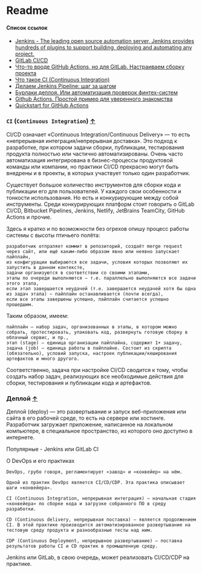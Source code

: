 # Readme

#### Список ссылок

- [Jenkins - The leading open source automation server, Jenkins provides hundreds of plugins to support building, deploying and automating any project.](https://www.jenkins.io/)
- [GitLab CI/CD](https://docs.gitlab.com/ee/ci/)
- [Что-то вроде GitHub Actions, но для GitLab. Настраиваем сборку проекта](https://doka.guide/tools/gitlab-ci-cd/)
- [Что такое CI (Continuous Integration)](https://habr.com/ru/post/508216/)
- [Делаем Jenkins Pipeline: шаг за шагом](https://habr.com/ru/post/654483/)
- [Бурлаки деплоя. Или автоматизация проверок финтех-систем](https://habr.com/ru/company/oleg-bunin/blog/572406/)
- [Github Actions. Простой пример для уверенного знакомства](https://habr.com/ru/post/711278/)
- [Quickstart for GitHub Actions](https://docs.github.com/ru/actions/quickstart#creating-your-first-workflow)


### `CI` (`Continuous Integration`) [&uarr;](#devmap)

CI/CD означает «Continuous Integration/Continuous Delivery» — то есть «непрерывная интеграция/непрерывная доставка». Это
подход к разработке, при котором задачи сборки, публикации, тестирования продукта полностью или частично
автоматизированы. Очень часто автоматизация интегрирована в бизнес-процессы продуктовой команды или компании, но
практики CI/CD прекрасно могут быть внедрены и в проекты, в которых участвует только один разработчик.

Существует большое количество инструментов для сборки кода и публикации его для пользователей. У каждого свои
особенности и тонкости использования. Но есть и конкурирующие между собой инструменты. Среди конкурирующих платформ
стоит говорить о GitLab CI/CD, Bitbucket Pipelines, Jenkins, Netlify, JetBrains TeamCity, GitHub Actions и прочие.

Здесь я кратко и по возможности без огрехов опишу процесс работы системы с высоты птичьего полёта:

    разработчик отпраляет коммит в репозиторий, создаёт merge request через сайт, или ещё каким-либо образом явно или неявно запускает пайплайн,
    из конфигурации выбираются все задачи, условия которых позволяют их запустить в данном контексте,
    задачи организуются в соответствии со своими этапами,
    этапы по очереди выполняются — т.е. параллельно выполняются все задачи этого этапа,
    если этап завершается неудачей (т.е. завершается неудачей хотя бы одна из задач этапа) — пайплайн останавливается (почти всегда),
    если все этапы завершены успешно, пайплайн считается успешно прошедшим.

Таким образом, имеем:

    пайплайн — набор задач, организованных в этапы, в котором можно собрать, протестировать, упаковать код, развернуть готовую сборку в облачный сервис, и пр.,
    этап (stage) — единица организации пайплайна, содержит 1+ задачу,
    задача (job) — единица работы в пайплайне. Состоит из скрипта (обязательно), условий запуска, настроек публикации/кеширования артефактов и много другого.

Соответственно, задача при настройке CI/CD сводится к тому, чтобы создать набор задач, реализующих все необходимые
действия для сборки, тестирования и публикации кода и артефактов.

### Деплой [&uarr;](#devmap)

Деплой (deploy) — это развертывание и запуск веб-приложения или сайта в его рабочей среде, то есть на сервере или
хостинге. Разработчик загружает приложение, написанное на локальном компьютере, в специальное пространство, из которого
оно доступно в интернете.

Популярные - Jenkins или GitLab CI

О DevOps и его практиках

    DevOps, грубо говоря, регламентирует «завод» и «конвейер» на нём.

    Одной из практик DevOps является CI/CD/CDP. Эта практика описывает шаги «конвейера».

    CI (Continuous Integration, непрерывная интеграция) – начальная стадия «конвейера» по сборке кода и загрузке собранного ПО в среду разработки.

    CD (Continuous delivery, непрерывная поставка) – является продолжением CI. В этой практике производится автоматизированное развертывание на тестовую среду продукта и разнообразные тесты над ним.

    CDP (Continuous Deployment, непрерывное развертывание) – поставка результатов работы CI и CD практик в промышленную среду.

Jenkins или GitLab, в свою очередь, может реализовать CI/CD/CDP на практике.
